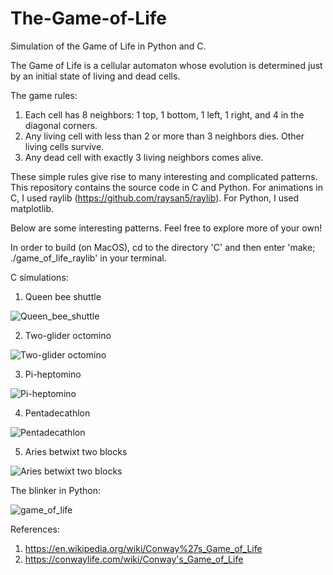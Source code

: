 # The-Game-of-Life
Simulation of the Game of Life in Python and C.

The Game of Life is a cellular automaton whose evolution is determined just by an initial state of living and dead cells.

The game rules:

1) Each cell has 8 neighbors: 1 top, 1 bottom, 1 left, 1 right, and 4 in the diagonal corners.
2) Any living cell with less than 2 or more than 3 neighbors dies. Other living cells survive.
3) Any dead cell with exactly 3 living neighbors comes alive.

These simple rules give rise to many interesting and complicated patterns. This repository contains the source code in C and Python. For animations in C, I used raylib (https://github.com/raysan5/raylib). For Python, I used matplotlib.

Below are some interesting patterns. Feel free to explore more of your own!

In order to build (on MacOS), cd to the directory 'C' and then enter 'make; ./game_of_life_raylib' in your terminal.

C simulations:

1) Queen bee shuttle

![Queen_bee_shuttle](https://github.com/shubham-93/The-Game-of-Life/assets/47306775/fc6e8548-8088-4422-9e5b-ffb6664dd148)

2) Two-glider octomino

![Two-glider octomino](https://github.com/shubham-93/The-Game-of-Life/assets/47306775/f64f300a-2d9d-4541-8701-829e860fa91e)

3) Pi-heptomino

![Pi-heptomino](https://github.com/shubham-93/The-Game-of-Life/assets/47306775/6ad3c351-322b-4bf2-a669-643ab48c684d)

4) Pentadecathlon
   
![Pentadecathlon](https://github.com/shubham-93/The-Game-of-Life/assets/47306775/bdadfa63-4db5-4439-8f59-b02e65e47427)

5) Aries betwixt two blocks

![Aries betwixt two blocks](https://github.com/shubham-93/The-Game-of-Life/assets/47306775/73cb9c83-3f16-42f4-9b91-927106fc85c0)




The blinker in Python:

![game_of_life](https://github.com/shubham-93/The-Game-of-life/assets/47306775/49c3246e-6e14-4460-8847-4c497b705cb7)


References:
1. https://en.wikipedia.org/wiki/Conway%27s_Game_of_Life
2. https://conwaylife.com/wiki/Conway's_Game_of_Life
